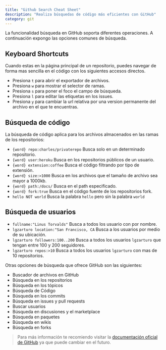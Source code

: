 ```yaml
---
title: "Github Search Cheat Sheet"
description: "Realiza búsquedas de código más eficientes con GitHub"
category: git
---
```


La funcionalidad búsqueda en GitHub soporta diferentes operaciones. A continuación expongo las opciones comunes de búsqueda.

## Keyboard Shortcuts

Cuando estas en la página principal de un repositorio, puedes navegar de forma mas sencilla en el código con los siguientes accesos directos.

- Presiona `t` para abrir el exportador de archivos.
- Presiona `w` para mostrar el selector de ramas.
- Presiona `s` para poner el foco el campo de búsqueda.
- Presiona `l` para editar las etiquetas en los issues.
- Presiona `y` para cambiar la url relativa por una version permanente del archivo en el que te encuentras.

## Búsqueda de código

La búsqueda de código aplica para los archivos almacenados en las ramas de los repositorios:

- `{word} repo:charles/privaterepo` Busca solo en un determinado repositorio.
- `{word} user:heroku` Busca en los repositorios públicos de un usuario.
- `{word} extension:coffee` Busca el código filtrando por tipo de extensión.
- `{word} size:>1000` Busca en los archivos que el tamaño de archivo sea mayor a 1000kb.
- `{word} path:/docs/` Busca en el path especificado.
- `{word} fork:true` Busca en el código fuente de los repositorios fork.
- `hello NOT world` Busca la palabra `hello` pero sin la palabra `world`

## Búsqueda de usuarios

- `fullname:"Linus Torvalds"` Busca a todos los usuario con por nombre.
- `lgzarturo location:"San Francisco, CA` Busca a los usuarios por medio de su ubicación.
- `lgzarturo followers:100..200` Busca a todos los usuarios `lgzarturo` que tengan entre 100 y 200 seguidores.
- `lgzarturo repos:>10` Busca a todos los usuarios `lgzarturo` con mas de 10 repositorios.

Otras opciones de búsqueda que ofrece GitHub son las siguientes:

- Buscador de archivos en GitHub
- Búsqueda en los repositorios
- Búsqueda en los tópicos
- Búsqueda de Código
- Búsqueda en los commits
- Búsqueda en issues y pull requests
- Buscar usuarios
- Búsqueda en discusiones y el marketplace
- Búsqueda en paquetes
- Búsqueda en wikis
- Búsqueda en forks

> Para más información te recomiendo visitar la [documentación oficial de GitHub](https://docs.github.com/en/github/searching-for-information-on-github/searching-on-github) ya que puede cambiar en el futuro.
